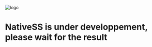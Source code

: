 ![logo](https://cdn.discordapp.com/attachments/973628223533498381/993169288808632320/NativeSS.png)
# NativeSS is under developpement, please wait for the result
